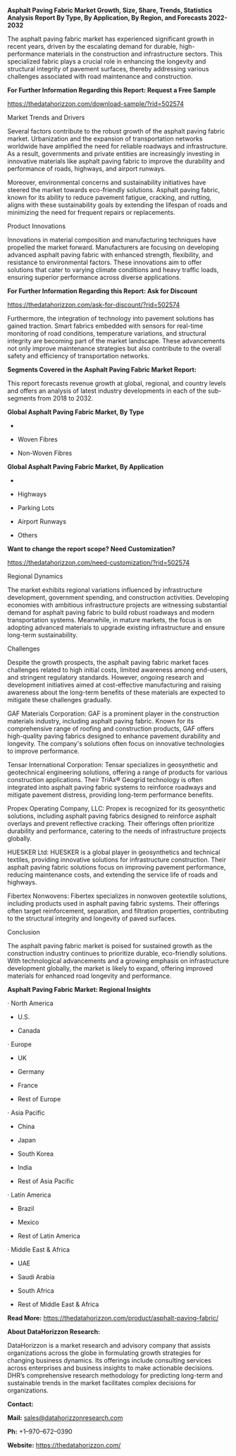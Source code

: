 **Asphalt Paving Fabric Market Growth, Size, Share, Trends, Statistics
Analysis Report By Type, By Application, By Region, and Forecasts
2022-2032**

The asphalt paving fabric market has experienced significant growth in
recent years, driven by the escalating demand for durable,
high-performance materials in the construction and infrastructure
sectors. This specialized fabric plays a crucial role in enhancing the
longevity and structural integrity of pavement surfaces, thereby
addressing various challenges associated with road maintenance and
construction.

**For Further Information Regarding this Report: Request a Free Sample**

<https://thedatahorizzon.com/download-sample/?rid=502574>

Market Trends and Drivers

Several factors contribute to the robust growth of the asphalt paving
fabric market. Urbanization and the expansion of transportation networks
worldwide have amplified the need for reliable roadways and
infrastructure. As a result, governments and private entities are
increasingly investing in innovative materials like asphalt paving
fabric to improve the durability and performance of roads, highways, and
airport runways.

Moreover, environmental concerns and sustainability initiatives have
steered the market towards eco-friendly solutions. Asphalt paving
fabric, known for its ability to reduce pavement fatigue, cracking, and
rutting, aligns with these sustainability goals by extending the
lifespan of roads and minimizing the need for frequent repairs or
replacements.

Product Innovations

Innovations in material composition and manufacturing techniques have
propelled the market forward. Manufacturers are focusing on developing
advanced asphalt paving fabric with enhanced strength, flexibility, and
resistance to environmental factors. These innovations aim to offer
solutions that cater to varying climate conditions and heavy traffic
loads, ensuring superior performance across diverse applications.

**For Further Information Regarding this Report: Ask for Discount**

<https://thedatahorizzon.com/ask-for-discount/?rid=502574>

Furthermore, the integration of technology into pavement solutions has
gained traction. Smart fabrics embedded with sensors for real-time
monitoring of road conditions, temperature variations, and structural
integrity are becoming part of the market landscape. These advancements
not only improve maintenance strategies but also contribute to the
overall safety and efficiency of transportation networks.

**Segments Covered in the Asphalt Paving Fabric Market Report:**

This report forecasts revenue growth at global, regional, and country
levels and offers an analysis of latest industry developments in each of
the sub-segments from 2018 to 2032.

**Global Asphalt Paving Fabric Market, By Type**

-   

-   Woven Fibres

-   Non-Woven Fibres

**Global Asphalt Paving Fabric Market, By Application**

-   

-   Highways

-   Parking Lots

-   Airport Runways

-   Others

**Want to change the report scope? Need Customization?**

<https://thedatahorizzon.com/need-customization/?rid=502574>

Regional Dynamics

The market exhibits regional variations influenced by infrastructure
development, government spending, and construction activities.
Developing economies with ambitious infrastructure projects are
witnessing substantial demand for asphalt paving fabric to build robust
roadways and modern transportation systems. Meanwhile, in mature
markets, the focus is on adopting advanced materials to upgrade existing
infrastructure and ensure long-term sustainability.

Challenges

Despite the growth prospects, the asphalt paving fabric market faces
challenges related to high initial costs, limited awareness among
end-users, and stringent regulatory standards. However, ongoing research
and development initiatives aimed at cost-effective manufacturing and
raising awareness about the long-term benefits of these materials are
expected to mitigate these challenges gradually.

GAF Materials Corporation: GAF is a prominent player in the construction
materials industry, including asphalt paving fabric. Known for its
comprehensive range of roofing and construction products, GAF offers
high-quality paving fabrics designed to enhance pavement durability and
longevity. The company's solutions often focus on innovative
technologies to improve performance.

Tensar International Corporation: Tensar specializes in geosynthetic and
geotechnical engineering solutions, offering a range of products for
various construction applications. Their TriAx® Geogrid technology is
often integrated into asphalt paving fabric systems to reinforce
roadways and mitigate pavement distress, providing long-term performance
benefits.

Propex Operating Company, LLC: Propex is recognized for its geosynthetic
solutions, including asphalt paving fabrics designed to reinforce
asphalt overlays and prevent reflective cracking. Their offerings often
prioritize durability and performance, catering to the needs of
infrastructure projects globally.

HUESKER Ltd: HUESKER is a global player in geosynthetics and technical
textiles, providing innovative solutions for infrastructure
construction. Their asphalt paving fabric solutions focus on improving
pavement performance, reducing maintenance costs, and extending the
service life of roads and highways.

Fibertex Nonwovens: Fibertex specializes in nonwoven geotextile
solutions, including products used in asphalt paving fabric systems.
Their offerings often target reinforcement, separation, and filtration
properties, contributing to the structural integrity and longevity of
paved surfaces.

Conclusion

The asphalt paving fabric market is poised for sustained growth as the
construction industry continues to prioritize durable, eco-friendly
solutions. With technological advancements and a growing emphasis on
infrastructure development globally, the market is likely to expand,
offering improved materials for enhanced road longevity and performance.

**Asphalt Paving Fabric Market: Regional Insights**

· North America

-   U.S.

-   Canada

· Europe

-   UK

-   Germany

-   France

-   Rest of Europe

· Asia Pacific

-   China

-   Japan

-   South Korea

-   India

-   Rest of Asia Pacific

· Latin America

-   Brazil

-   Mexico

-   Rest of Latin America

· Middle East & Africa

-   UAE

-   Saudi Arabia

-   South Africa

-   Rest of Middle East & Africa

**Read More:**
<https://thedatahorizzon.com/product/asphalt-paving-fabric/>

**About DataHorizzon Research:**

DataHorizzon is a market research and advisory company that assists
organizations across the globe in formulating growth strategies for
changing business dynamics. Its offerings include consulting services
across enterprises and business insights to make actionable decisions.
DHR’s comprehensive research methodology for predicting long-term and
sustainable trends in the market facilitates complex decisions for
organizations.

**Contact:**

**Mail:** <sales@datahorizzonresearch.com>

**Ph:** +1–970–672–0390

**Website:** <https://thedatahorizzon.com/>
